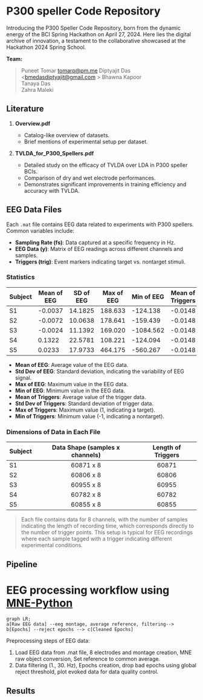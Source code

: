 # P300 speller Code Repository

Introducing the P300 Speller Code Repository, born from the dynamic energy of the BCI Spring Hackathon on April 27, 2024. Here lies the digital archive of innovation, a testament to the collaborative showcased at the Hackathon 2024 Spring School. 

**Team:** 
> Puneet Tomar [tomarp@pm.me](mailto:tomarp@pm.me)
> Diptyajit Das <bmedasdiptyajit@gmail.com > 
> Bhawna Kapoor  
> Tanaya Das  
> Zahra Maleki  



## Literature
1. **Overview.pdf**
   - Catalog-like overview of datasets.
   - Brief mentions of experimental setup per dataset.

2. **TVLDA_for_P300_Spellers.pdf**
   - Detailed study on the efficacy of TVLDA over LDA in P300 speller BCIs.
   - Comparison of dry and wet electrode performances.
   - Demonstrates significant improvements in training efficiency and accuracy with TVLDA.

## EEG Data Files
Each `.mat` file contains EEG data related to experiments with P300 spellers. Common variables include:
- **Sampling Rate (fs)**: Data captured at a specific frequency in Hz.
- **EEG Data (y)**: Matrix of EEG readings across different channels and samples.
- **Triggers (trig)**: Event markers indicating target vs. nontarget stimuli.

### Statistics

| Subject | Mean of EEG | SD of EEG | Max of EEG | Min of EEG | Mean of Triggers | SD of Triggers | 
|------|-------------|----------------|------------|------------|------------------|---------------------|
| S1   | -0.0037     | 14.1825        | 188.633    | -124.138   | -0.0148          | 0.1396              |
| S2   | -0.0072     | 10.0638        | 178.641    | -159.439   | -0.0148          | 0.1397              | 
| S3   | -0.0024     | 11.1392        | 169.020    | -1084.562  | -0.0148          | 0.1395              |
| S4   | 0.1322      | 22.5781        | 108.221    | -124.094   | -0.0148          | 0.1397              |
| S5   | 0.0233      | 17.9733        | 464.175    | -560.267   | -0.0148          | 0.1396              |

- **Mean of EEG**: Average value of the EEG data.
- **Std Dev of EEG**: Standard deviation, indicating the variability of EEG signal.
- **Max of EEG**: Maximum value in the EEG data.
- **Min of EEG**: Minimum value in the EEG data.
- **Mean of Triggers**: Average value of the trigger data.
- **Std Dev of Triggers**: Standard deviation of trigger data.
- **Max of Triggers**: Maximum value (1, indicating a target).
- **Min of Triggers**: Minimum value (-1, indicating a nontarget).


### Dimensions of Data in Each File

| Subject | Data Shape (samples x channels) | Length of Triggers |
|------|:-------------------------------------:|:--------------------:|
| S1   | 60871 x 8                           | 60871              |
| S2   | 60806 x 8                           | 60806              |
| S3   | 60955 x 8                           | 60955              |
| S4   | 60782 x 8                           | 60782              |
| S5   | 60855 x 8                           | 60855              |

> Each file contains data for 8 channels, with the number of samples indicating the length of recording time, which corresponds directly to the number of trigger points. This setup is typical for EEG recordings where each sample tagged with a trigger indicating different experimental conditions.

## Pipeline

# EEG processing workflow using [MNE-Python](https://mne.tools/stable/index.html)

```mermaid
graph LR;
a[Raw EEG data] --eeg montage, average reference, filtering--> b[Epochs] --reject epochs --> c[Cleaned Epochs] 

```
Preprocessing steps of EEG data:
1. Load EEG data from .mat file, 8 electrodes and montage creation, MNE raw object conversion, Set reference to common average.  
2. Data filtering (1., 30. Hz), Epochs creation, drop bad epochs using global reject threshold, plot evoked data for data quality control. 





## Results

